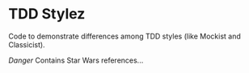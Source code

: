 # TDD Stylez

Code to demonstrate differences among TDD styles (like Mockist and Classicist).

*Danger* Contains Star Wars references...
